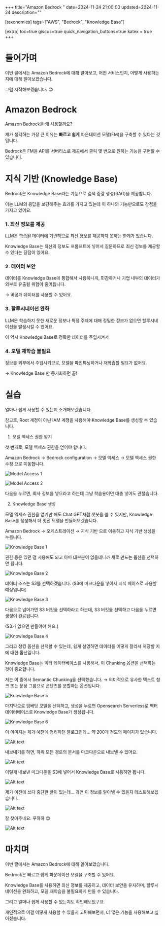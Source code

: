 +++
title="Amazon Bedrock "
date=2024-11-24 21:00:00
updated=2024-11-24
description=""

[taxonomies]
tags=["AWS", "Bedrock", "Knowledge Base"]

[extra]
toc=true
giscus=true
quick_navigation_buttons=true
katex = true
+++

# 들어가며

이번 글에서는 Amazon Bedrock에 대해 알아보고, 어떤 서비스인지, 어떻게 사용하는지에 대해 알아보겠습니다.

그럼 시작해보겠습니다. 😊

# Amazon Bedrock

Amazon Bedrock을 왜 사용할까요?

제가 생각하는 가장 큰 이유는 **빠르고 쉽게** 파운데이션 모델(FM)을 구축할 수 있다는 것입니다.

Bedrock은 FM을 API를 서버리스로 제공해서 클릭 몇 번으로 원하는 기능을 구현할 수 있습니다.

# 지식 기반 (Knowledge Base)

Bedrock은 Knowledge Base라는 기능으로 검색 증강 생성(RAG)을 제공합니다.

이는 LLM의 응답을 보강해주는 효과를 가지고 있는데 이 하나의 기능만으로도 강점을 가지고 있어요.

### 1. 최신 정보를 제공

LLM은 학습된 데이터에 기반하므로 최신 정보를 제공하지 못하는 한계가 있습니다.

Knowledge Base는 최신의 정보도 프롬프트에 넣어서 질문하므로 최신 정보를 제공할 수 있다는 장점이 있어요.

### 2. 데이터 보안 

데이터를 Knowledge Base에 통합해서 사용하니까, 민감하거나 기업 내부의 데이터가 외부로 유출될 위험이 줄어듭니다.

→ 비공개 데이터를 사용할 수 있어요.

### 3. 할루시네이션 완화

LLM은 학습하지 못한 새로운 정보나 특정 주제에 대해 정밀한 정보가 없으면 할루시네이션을 발생시킬 수 있어요.

이 역시 Knowledge Base로 정확한 데이터를 주입시켜서 

### 4. 모델 재학습 불필요

정보를 외부에서 주입시키므로, 모델을 파인튜닝하거나 재학습할 필요가 없어요.

→ Knowledge Base 만 동기화하면 끝!

# 실습

얼마나 쉽게 사용할 수 있는지 소개해보겠습니다.

참고로, Root 계정이 아닌 IAM 계정을 사용해야 Knowledge Base를 생성할 수 있습니다.

1. 모델 엑세스 권한 얻기

첫 번째로, 모델 엑세스 권한을 얻어야 합니다.

Amazon Bedrock → Bedrock configuration → 모델 엑세스 → 모델 엑세스 권한 수정 으로 이동합니다.

![Model Access 1](image.png)

![Model Access 2](image-1.png)

다음을 누르면, 회사 정보를 넣으라고 하는데 그냥 학습용이면 대충 넣어도 괜찮습니다.

2. Knowledge Base 생성

모델 엑세스 권한을 얻기만 해도 Chat GPT처럼 챗봇을 쓸 수 있지만, Knowledge Base를 생성해서 더 멋진 모델을 만들어보겠습니다.

Amazon Bedrock → 오케스트레이션 → 지식 기반 으로 이동하고 지식 기반 생성을 누릅니다.

![Knowledge Base 1](image-2.png)

권한 등은 있던 걸 사용해도 되고 아마 대부분이 없을테니까 새로 만드는 옵션을 선택하면 됩니다.

![Knowledge Base 2](image-4.png)

데이터 소스는 S3를 선택하겠습니다. (S3에 마크다운을 넣어서 지식 베이스로 사용할 예정입니다)

![Knowledge Base 3](image-5.png)

다음으로 넘어가면 S3 버킷을 선택하라고 하는데, S3 버킷을 선택하고 다음을 누르면 생성이 완료됩니다.

(S3가 없으면 만들어야 해요.)

![Knowledge Base 4](image-6.png)

그리고 청킹 옵션을 선택할 수 있는데, 쉽게 설명하면 데이터를 어떻게 잘라서 저장할 지에 대한 옵션입니다.

Knowledge Base는 벡터 데이터베이스를 사용해서, 이 Chunking 옵션을 선택하는 것이 중요합니다.

저는 이 중에서 Semantic Chunking을 선택했습니다. → 의미적으로 유사한 텍스트 청크 또는 문장 그룹으로 콘텐츠를 분할하는 옵션입니다.

![Knowledge Base 5](image-7.png)

마지막으로 임베딩 모델을 선택하고, 생성을 누르면 Opensearch Serverless로 벡터 데이터베이스로 Knowledge Base가 생성됩니다.

![Knowledge Base 6](image-8.png)

이 이미지는 제가 예전에 정리하던 블로그인데... 약 200개 정도의 페이지가 있습니다.

![Alt text](image-9.png)

내보내기를 하면, 하위 모든 경로의 문서를 마크다운으로 내보낼 수 있어요.

![Alt text](image-11.png)

이렇게 내보낸 마크다운을 S3에 넣어서 Knowledge Base로 사용하면 됩니다.

![Alt text](image-12.png)

제가 이전에 쓰다 중단한 글이 있는데... 과연 이 정보를 알아낼 수 있을지 테스트해보겠습니다.

![Alt text](image-13.png)

잘 찾아주네요. 푸하하 😊

![Alt text](image-14.png)

# 마치며

이번 글에서는 Amazon Bedrock에 대해 알아보았습니다.

Bedrock은 빠르고 쉽게 파운데이션 모델을 구축할 수 있어요.

Knowledge Base를 사용하면 최신 정보를 제공하고, 데이터 보안을 유지하며, 할루시네이션을 완화하고, 모델 재학습을 불필요하게 만들 수 있습니다.

그리고 얼마나 쉽게 사용할 수 있는지도 확인해보았구요.

개인적으로 이걸 어떻게 사용할 수 있을지 고민해보면서, 더 많은 기능을 사용해보고 싶어졌습니다.
